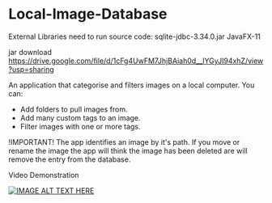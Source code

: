 # Local-Image-Database

External Libraries need to run source code:
sqlite-jdbc-3.34.0.jar
JavaFX-11

jar download
https://drive.google.com/file/d/1cFg4UwFM7JhjBAiah0d__lYGyJI94xhZ/view?usp=sharing

An application that categorise and filters images on a local computer.
You can:
* Add folders to pull images from.
* Add many custom tags to an image.
* Filter images with one or more tags.

!IMPORTANT!
The app identifies an image by it's path. If you move or rename the image the app will think the image has been deleted are will remove the entry from the database.

Video Demonstration

[![IMAGE ALT TEXT HERE](https://img.youtube.com/vi/dCE_dGYSgoU/0.jpg)](https://www.youtube.com/watch?v=dCE_dGYSgoU)

